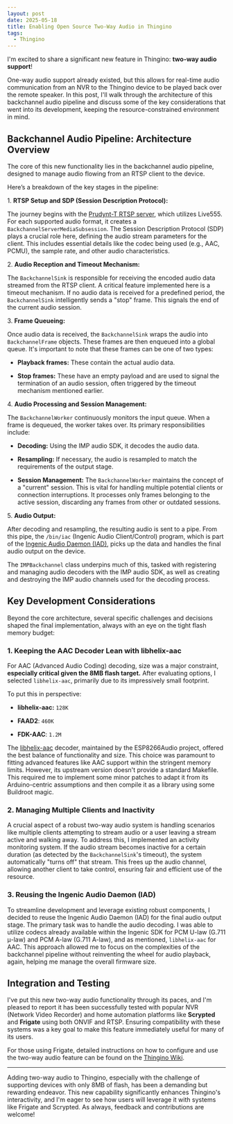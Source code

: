 ```yaml
---
layout: post
date: 2025-05-18
title: Enabling Open Source Two-Way Audio in Thingino
tags:
  - Thingino
---
```

I'm excited to share a significant new feature in Thingino: **two-way audio support**!

One-way audio support already existed, but this allows for real-time audio communication from an NVR to the Thingino device to be played back over the remote speaker. In this post, I'll walk through the architecture of this backchannel audio pipeline and discuss some of the key considerations that went into its development, keeping the resource-constrained environment in mind.

## Backchannel Audio Pipeline: Architecture Overview

The core of this new functionality lies in the backchannel audio pipeline, designed to manage audio flowing from an RTSP client to the device.

Here’s a breakdown of the key stages in the pipeline:

1\. **RTSP Setup and SDP (Session Description Protocol):**

The journey begins with the [Prudynt-T RTSP server](https://github.com/gtxaspec/prudynt-t), which utilizes Live555. For each supported audio format, it creates a `BackchannelServerMediaSubsession`. The Session Description Protocol (SDP) plays a crucial role here, defining the audio stream parameters for the client. This includes essential details like the codec being used (e.g., AAC, PCMU), the sample rate, and other audio characteristics.

2\. **Audio Reception and Timeout Mechanism:**

The `BackchannelSink` is responsible for receiving the encoded audio data streamed from the RTSP client. A critical feature implemented here is a timeout mechanism. If no audio data is received for a predefined period, the `BackchannelSink` intelligently sends a "stop" frame. This signals the end of the current audio session.

3\. **Frame Queueing:**

Once audio data is received, the `BackchannelSink` wraps the audio into `BackchannelFrame` objects. These frames are then enqueued into a global queue. It's important to note that these frames can be one of two types:

*   **Playback frames:** These contain the actual audio data.
    
*   **Stop frames:** These have an empty payload and are used to signal the termination of an audio session, often triggered by the timeout mechanism mentioned earlier.
    

4\. **Audio Processing and Session Management:**

The `BackchannelWorker` continuously monitors the input queue. When a frame is dequeued, the worker takes over. Its primary responsibilities include:

*   **Decoding:** Using the IMP audio SDK, it decodes the audio data.
    
*   **Resampling:** If necessary, the audio is resampled to match the requirements of the output stage.
    
*   **Session Management:** The `BackchannelWorker` maintains the concept of a "current" session. This is vital for handling multiple potential clients or connection interruptions. It processes only frames belonging to the active session, discarding any frames from other or outdated sessions.
    

5\. **Audio Output:**

After decoding and resampling, the resulting audio is sent to a pipe. From this pipe, the `/bin/iac` (Ingenic Audio Client/Control) program, which is part of the [Ingenic Audio Daemon (IAD)](https://github.com/gtxaspec/ingenic-audiodaemon), picks up the data and handles the final audio output on the device.

The `IMPBackchannel` class underpins much of this, tasked with registering and managing audio decoders with the IMP audio SDK, as well as creating and destroying the IMP audio channels used for the decoding process.

## Key Development Considerations

Beyond the core architecture, several specific challenges and decisions shaped the final implementation, always with an eye on the tight flash memory budget:

### 1\. Keeping the AAC Decoder Lean with libhelix-aac

For AAC (Advanced Audio Coding) decoding, size was a major constraint, **especially critical given the 8MB flash target.** After evaluating options, I selected `libhelix-aac`, primarily due to its impressively small footprint.

To put this in perspective:

*   **libhelix-aac:** `128K`
    
*   **FAAD2**: `460K`
    
*   **FDK-AAC**: `1.2M`
    

The [libhelix-aac](https://github.com/earlephilhower/ESP8266Audio/blob/master/src/libhelix-aac/readme.txt) decoder, maintained by the ESP8266Audio project, offered the best balance of functionality and size. This choice was paramount to fitting advanced features like AAC support within the stringent memory limits. However, its upstream version doesn't provide a standard Makefile. This required me to implement some minor patches to adapt it from its Arduino-centric assumptions and then compile it as a library using some Buildroot magic.

### 2\. Managing Multiple Clients and Inactivity

A crucial aspect of a robust two-way audio system is handling scenarios like multiple clients attempting to stream audio or a user leaving a stream active and walking away. To address this, I implemented an activity monitoring system. If the audio stream becomes inactive for a certain duration (as detected by the `BackchannelSink`'s timeout), the system automatically "turns off" that stream. This frees up the audio channel, allowing another client to take control, ensuring fair and efficient use of the resource.

### 3\. Reusing the Ingenic Audio Daemon (IAD)

To streamline development and leverage existing robust components, I decided to reuse the Ingenic Audio Daemon (IAD) for the final audio output stage. The primary task was to handle the audio decoding. I was able to utilize codecs already available within the Ingenic SDK for PCM U-law (G.711 μ-law) and PCM A-law (G.711 A-law), and as mentioned, `libhelix-aac` for AAC. This approach allowed me to focus on the complexities of the backchannel pipeline without reinventing the wheel for audio playback, again, helping me manage the overall firmware size.

## Integration and Testing

I've put this new two-way audio functionality through its paces, and I'm pleased to report it has been successfully tested with popular NVR (Network Video Recorder) and home automation platforms like **Scrypted** and **Frigate** using both ONVIF and RTSP. Ensuring compatibility with these systems was a key goal to make this feature immediately useful for many of its users.

For those using Frigate, detailed instructions on how to configure and use the two-way audio feature can be found on the [Thingino Wiki](https://github.com/themactep/thingino-firmware/wiki/Integration:-Frigate).

* * *

Adding two-way audio to Thingino, especially with the challenge of supporting devices with only 8MB of flash, has been a demanding but rewarding endeavor. This new capability significantly enhances Thingino's interactivity, and I'm eager to see how users will leverage it with systems like Frigate and Scrypted. As always, feedback and contributions are welcome!